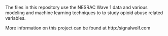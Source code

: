 The files in this repository use the NESRAC Wave 1 data and various modeling and machine learning techniques to to study opioid abuse related variables.

More information on this project can be found at http:/signalwolf.com
